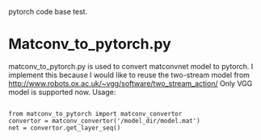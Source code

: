 pytorch code base test.

# Matconv_to_pytorch.py
matconv_to_pytorch.py is used to convert matconvnet model to pytorch. I implement this because I would like to reuse the two-stream model from http://www.robots.ox.ac.uk/~vgg/software/two_stream_action/
Only VGG model is supported now.
Usage:
<pre><code>
from matconv_to_pytorch import matconv_convertor
convertor = matconv_convertor('/model_dir/model.mat')
net = convertor.get_layer_seq()
</code></pre>